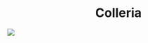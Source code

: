 <div align="center">
    <h1>Colleria</h1>
</div>

<img src="https://img.shields.io/badge/Python-FFD43B?style=for-the-badge&logo=python&logoColor=blue" /> 
